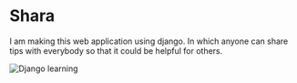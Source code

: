 # Shara
I am making this web application using django. In which anyone can share tips with everybody so that it could be helpful for others.

![Django learning](https://encrypted-tbn0.gstatic.com/images?q=tbn%3AANd9GcQ1tzpap5PBezFUukyNw42LYpti7kPoQwP1rw&usqp=CAU)
